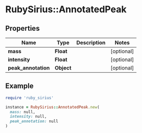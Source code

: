 # RubySirius::AnnotatedPeak

## Properties

| Name | Type | Description | Notes |
| ---- | ---- | ----------- | ----- |
| **mass** | **Float** |  | [optional] |
| **intensity** | **Float** |  | [optional] |
| **peak_annotation** | **Object** |  | [optional] |

## Example

```ruby
require 'ruby_sirius'

instance = RubySirius::AnnotatedPeak.new(
  mass: null,
  intensity: null,
  peak_annotation: null
)
```

